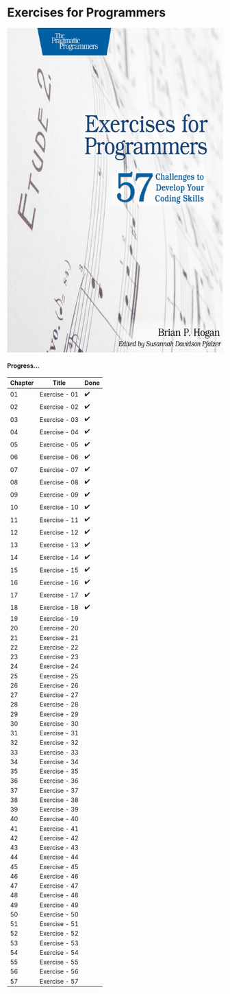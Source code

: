 # Exercises for Programmers

![Book CoverPage](pics/front.jpg)


#### Progress...

Chapter | Title | Done
------- | ----- | ----
01 | Exercise - 01 | :heavy_check_mark:
02 | Exercise - 02 | :heavy_check_mark:
03 | Exercise - 03 | :heavy_check_mark:
04 | Exercise - 04 | :heavy_check_mark:
05 | Exercise - 05 | :heavy_check_mark:
06 | Exercise - 06 | :heavy_check_mark:
07 | Exercise - 07 | :heavy_check_mark:
08 | Exercise - 08 | :heavy_check_mark:
09 | Exercise - 09 | :heavy_check_mark:
10 | Exercise - 10 | :heavy_check_mark:
11 | Exercise - 11 | :heavy_check_mark:
12 | Exercise - 12 | :heavy_check_mark:
13 | Exercise - 13 | :heavy_check_mark:
14 | Exercise - 14 | :heavy_check_mark:
15 | Exercise - 15 | :heavy_check_mark:
16 | Exercise - 16 | :heavy_check_mark:
17 | Exercise - 17 | :heavy_check_mark:
18 | Exercise - 18 | :heavy_check_mark:
19 | Exercise - 19 | 
20 | Exercise - 20 | 
21 | Exercise - 21 | 
22 | Exercise - 22 | 
23 | Exercise - 23 | 
24 | Exercise - 24 | 
25 | Exercise - 25 | 
26 | Exercise - 26 | 
27 | Exercise - 27 | 
28 | Exercise - 28 | 
29 | Exercise - 29 | 
30 | Exercise - 30 | 
31 | Exercise - 31 | 
32 | Exercise - 32 | 
33 | Exercise - 33 | 
34 | Exercise - 34 | 
35 | Exercise - 35 | 
36 | Exercise - 36 | 
37 | Exercise - 37 | 
38 | Exercise - 38 | 
39 | Exercise - 39 | 
40 | Exercise - 40 | 
41 | Exercise - 41 | 
42 | Exercise - 42 | 
43 | Exercise - 43 | 
44 | Exercise - 44 | 
45 | Exercise - 45 | 
46 | Exercise - 46 | 
47 | Exercise - 47 | 
48 | Exercise - 48 | 
49 | Exercise - 49 | 
50 | Exercise - 50 | 
51 | Exercise - 51 | 
52 | Exercise - 52 | 
53 | Exercise - 53 | 
54 | Exercise - 54 | 
55 | Exercise - 55 | 
56 | Exercise - 56 | 
57 | Exercise - 57 | 
